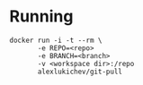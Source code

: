 Running
=======

    docker run -i -t --rm \
           -e REPO=<repo>
           -e BRANCH=<branch>
           -v <workspace dir>:/repo 
           alexlukichev/git-pull
